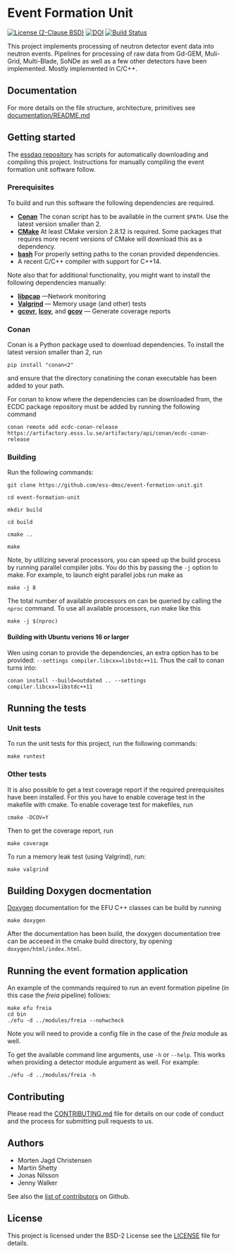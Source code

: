 # Event Formation Unit
[![License (2-Clause BSD)](https://img.shields.io/badge/license-BSD%202--Clause-blue.svg)](https://github.com/ess-dmsc/event-formation-unit/blob/master/LICENSE) [![DOI](https://zenodo.org/badge/80731668.svg)](https://zenodo.org/badge/latestdoi/80731668) [![Build Status](https://jenkins.esss.dk/dm/job/ess-dmsc/job/event-formation-unit/job/master/badge/icon)](https://jenkins.esss.dk/dm/job/ess-dmsc/job/event-formation-unit/job/master/)

This project implements processing of neutron detector event data into neutron events. Pipelines
for processing of raw data from Gd-GEM, Muli-Grid, Multi-Blade, SoNDe as well as a few other detectors
have been implemented. Mostly implemented in C/C++.

## Documentation
For more details on the file structure, architecture, primitives see [documentation/README.md](documentation/README.md)

## Getting started

The [essdaq repository](https://github.com/ess-dmsc/essdaq) has scripts for automatically
downloading and compiling this project. Instructions for manually compiling the event
formation unit software follow.

### Prerequisites

To build and run this software the following dependencies are required.

* [**Conan**](https://conan.io) The conan script has to be available in the current ``$PATH``. Use the latest version smaller than 2.
* [**CMake**](https://cmake.org) At least CMake version 2.8.12 is required. Some packages that requires more recent versions of CMake will download this as a dependency.
* [**bash**](https://www.gnu.org/software/bash/) For properly setting paths to the conan provided dependencies.
* A recent C/C++ compiler with support for C++14.

Note also that for additional functionality, you might want to install the following dependencies manually:

* [**libpcap**](http://www.tcpdump.org) —Network monitoring
* [**Valgrind**](http://valgrind.org) — Memory usage (and other) tests
* [**gcovr**](https://gcovr.com/en/stable/index.html), [**lcov**](https://lcov.readthedocs.io/en/latest/#lcov),  and [**gcov**](https://gcc.gnu.org/onlinedocs/gcc/Gcov.html) — Generate coverage reports

### Conan

Conan is a Python package used to download dependencies. To install the latest version smaller than 2, run 

```
pip install "conan<2"
```

and ensure that the directory conatining the conan executable has been added to your path.  

For conan to know where the dependencies can be downloaded from, the ECDC package repository must be added by running the following command

```conan remote add ecdc-conan-release https://artifactory.esss.lu.se/artifactory/api/conan/ecdc-conan-release```


### Building

Run the following commands:

```
git clone https://github.com/ess-dmsc/event-formation-unit.git

cd event-formation-unit

mkdir build

cd build

cmake ..

make
```

Note, by utilizing several processors, you can speed up the build process by running parallel compiler jobs. You do this by passing the `-j` option to make. For example, to launch eight parallel jobs run make as

```
make -j 8
```

The total number of available processors on can be queried by calling the `nproc` command. To use all available processors, run make like this

```
make -j $(nproc)
```

#### Building with Ubuntu verions 16 or larger 
Wen using conan to provide the dependencies, an extra option has to be provided:
`--settings compiler.libcxx=libstdc++11`. Thus the call to conan turns into:

```
conan install --build=outdated .. --settings compiler.libcxx=libstdc++11
```

## Running the tests

### Unit tests
To run the unit tests for this project, run the following commands:

```
make runtest
```

### Other tests

It is also possible to get a test coverage report if the required prerequisites have been installed. 
For this you have to enable coverage test in the makefile with cmake. 
To enable coverage test for makefiles, run

```
cmake -DCOV=Y
```
Then to get the coverage report, run

```
make coverage
```

To run a memory leak test (using Valgrind), run:

```
make valgrind
```

## Building Doxygen docmentation

[Doxygen](https://www.doxygen.nl/) documentation for the EFU C++ classes can be build by running

```
make doxygen
```

After the documentation has been build, the doxygen documentation tree can be accesed in the cmake build directory, by opening `doxygen/html/index.html`. 


## Running the event formation application

An example of the commands required to run an event formation pipeline (in this case the *freia* pipeline) follows:

```
make efu freia
cd bin
./efu -d ../modules/freia --nohwcheck
```

Note you will need to provide a config file in the case of the *freia* module as well.

To get the available command line arguments, use `-h` or `--help`. This works when providing a detector module argument as well. For example:
```
./efu -d ../modules/freia -h
```

## Contributing

Please read the [CONTRIBUTING.md](CONTRIBUTING.md) file for details on our code of
conduct and the process for submitting pull requests to us.

## Authors

* Morten Jagd Christensen
* Martin Shetty
* Jonas Nilsson
* Jenny Walker

See also the [list of contributors](https://github.com/ess-dmsc/event-formation-unit/graphs/contributors) on Github.

## License

This project is licensed under the BSD-2 License see the [LICENSE](LICENSE) file for details.
